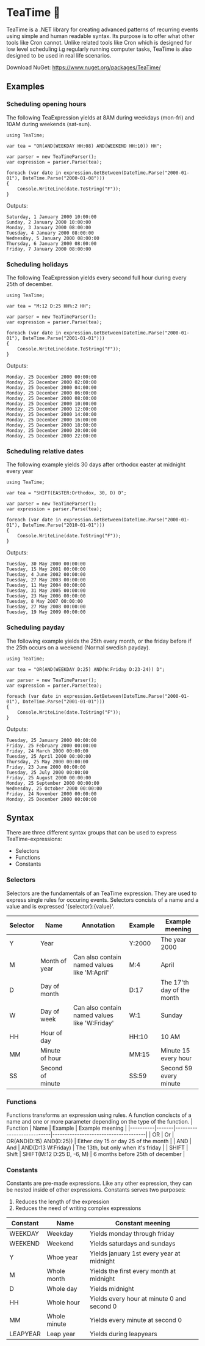 # TeaTime 🍵

TeaTime is a .NET library for creating advanced patterns of recurring events using simple and human readable syntax. Its purpose is to offer what other tools like Cron cannot. Unlike related tools like Cron which is designed for low level scheduling i.g regularly running computer tasks, TeaTime is also designed to be used in real life scenarios.

Download NuGet:
https://www.nuget.org/packages/TeaTime/

## Examples

### Scheduling opening hours
The following TeaExpression yields at 8AM during weekdays (mon-fri) and 10AM during weekends (sat-sun).

```CSHARP
using TeaTime;

var tea = "OR(AND(WEEKDAY HH:08) AND(WEEKEND HH:10)) HH";

var parser = new TeaTimeParser();
var expression = parser.Parse(tea);

foreach (var date in expression.GetBetween(DateTime.Parse("2000-01-01"), DateTime.Parse("2000-01-08")))
{
    Console.WriteLine(date.ToString("F"));
}
```
Outputs:
```
Saturday, 1 January 2000 10:00:00
Sunday, 2 January 2000 10:00:00
Monday, 3 January 2000 08:00:00
Tuesday, 4 January 2000 08:00:00
Wednesday, 5 January 2000 08:00:00
Thursday, 6 January 2000 08:00:00
Friday, 7 January 2000 08:00:00
```

### Scheduling holidays
The following TeaExpression yields every second full hour during every 25th of december.

```CSHARP
using TeaTime;

var tea = "M:12 D:25 HH%:2 HH";

var parser = new TeaTimeParser();
var expression = parser.Parse(tea);

foreach (var date in expression.GetBetween(DateTime.Parse("2000-01-01"), DateTime.Parse("2001-01-01")))
{
    Console.WriteLine(date.ToString("F"));
}
```
Outputs:
```
Monday, 25 December 2000 00:00:00
Monday, 25 December 2000 02:00:00
Monday, 25 December 2000 04:00:00
Monday, 25 December 2000 06:00:00
Monday, 25 December 2000 08:00:00
Monday, 25 December 2000 10:00:00
Monday, 25 December 2000 12:00:00
Monday, 25 December 2000 14:00:00
Monday, 25 December 2000 16:00:00
Monday, 25 December 2000 18:00:00
Monday, 25 December 2000 20:00:00
Monday, 25 December 2000 22:00:00
```

### Scheduling relative dates
The following example yields 30 days after orthodox easter at midnight every year

```CSHARP
using TeaTime;

var tea = "SHIFT(EASTER:Orthodox, 30, D) D";

var parser = new TeaTimeParser();
var expression = parser.Parse(tea);

foreach (var date in expression.GetBetween(DateTime.Parse("2000-01-01"), DateTime.Parse("2010-01-01")))
{
    Console.WriteLine(date.ToString("F"));
}
```
Outputs:
```
Tuesday, 30 May 2000 00:00:00
Tuesday, 15 May 2001 00:00:00
Tuesday, 4 June 2002 00:00:00
Tuesday, 27 May 2003 00:00:00
Tuesday, 11 May 2004 00:00:00
Tuesday, 31 May 2005 00:00:00
Tuesday, 23 May 2006 00:00:00
Tuesday, 8 May 2007 00:00:00
Tuesday, 27 May 2008 00:00:00
Tuesday, 19 May 2009 00:00:00
```

### Scheduling payday
The following example yields the 25th every month, or the friday before if the 25th occurs on a weekend (Normal swedish payday).

```CSHARP
using TeaTime;

var tea = "OR(AND(WEEKDAY D:25) AND(W:Friday D:23-24)) D";

var parser = new TeaTimeParser();
var expression = parser.Parse(tea);

foreach (var date in expression.GetBetween(DateTime.Parse("2000-01-01"), DateTime.Parse("2001-01-01")))
{
    Console.WriteLine(date.ToString("F"));
}
```
Outputs:
```
Tuesday, 25 January 2000 00:00:00
Friday, 25 February 2000 00:00:00
Friday, 24 March 2000 00:00:00
Tuesday, 25 April 2000 00:00:00
Thursday, 25 May 2000 00:00:00
Friday, 23 June 2000 00:00:00
Tuesday, 25 July 2000 00:00:00
Friday, 25 August 2000 00:00:00
Monday, 25 September 2000 00:00:00
Wednesday, 25 October 2000 00:00:00
Friday, 24 November 2000 00:00:00
Monday, 25 December 2000 00:00:00
```

## Syntax
There are three different syntax groups that can be used to express TeaTime-expressions:
* Selectors
* Functions
* Constants

### Selectors
Selectors are the fundamentals of an TeaTime expression. They are used to express single rules for occuring events. Selectors concists of a name and a value and is expressed '{selector}:{value}'.

| Selector | Name             | Annotation                                    | Example | Example meening            |
|----------|------------------|-----------------------------------------------|---------|----------------------------|
| Y        | Year             |                                               | Y:2000  | The year 2000              |
| M        | Month of year    | Can also contain named values like 'M:April'  | M:4     | April                      |
| D        | Day of month     |                                               | D:17    | The 17'th day of the month |
| W        | Day of week      | Can also contain named values like 'W:Friday' | W:1     | Sunday                     |
| HH       | Hour of day      |                                               | HH:10   | 10 AM                      |
| MM       | Minute of hour   |                                               | MM:15   | Minute 15 every hour       |
| SS       | Second of minute |                                               | SS:59   | Second 59 every minute     |

### Functions
Functions transforms an expression using rules. A function conciscts of a name and one or more parameter depending on the type of the function. 
| Function | Name  | Example                   | Example meening                      |
|----------|-------|---------------------------|--------------------------------------|
| OR       | Or    | OR(AND(D:15) AND(D:25))   | Either day 15 or day 25 of the month |
| AND      | And   | AND(D:13 W:Friday)        | The 13th, but only when it's friday  |
| SHIFT    | Shift | SHIFT(M:12 D:25 D, -6, M) | 6 months before 25th of december     |

### Constants
Constants are pre-made expressions. Like any other expression, they can be nested inside of other expressions. Constants serves two purposes:

1. Reduces the length of the expression
2. Reduces the need of writing complex expressions

| Constant | Name         | Constant meening                           |
|----------|--------------|--------------------------------------------|
| WEEKDAY  | Weekday      | Yields monday through friday               |
| WEEKEND  | Weekend      | Yields saturdays and sundays               |
| Y        | Whoe year    | Yields january 1st every year at midnight  |
| M        | Whole month  | Yields the first every month at midnight   |
| D        | Whole day    | Yields midnight                            |
| HH       | Whole hour   | Yields every hour at minute 0 and second 0 |
| MM       | Whole minute | Yields every minute at second 0            |
| LEAPYEAR | Leap year    | Yields during leapyears                    |
